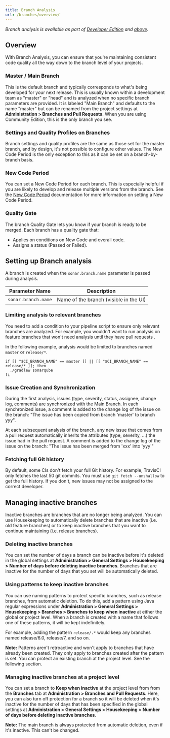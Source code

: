 ```yaml
---
title: Branch Analysis
url: /branches/overview/
---
```


_Branch analysis is available as part of [Developer Edition](https://redirect.sonarsource.com/editions/developer.html) and [above](https://www.sonarsource.com/plans-and-pricing/)._

## Overview

With Branch Analysis, you can ensure that you're maintaining consistent code quality all the way down to the branch level of your projects. 

### Master / Main Branch

This is the default branch and typically corresponds to what's being developed for your next release. This is usually known within a development team as "master" or "head" and is analyzed when no specific branch parameters are provided. It is labeled "Main Branch" and defaults to the name "master" but can be renamed from the project settings at **Administration > Branches and Pull Requests**. When you are using Community Edition, this is the only branch you see.

### Settings and Quality Profiles on Branches

Branch settings and quality profiles are the same as those set for the master branch, and by design, it's not possible to configure other values. The New Code Period is the only exception to this as it can be set on a branch-by-branch basis. 

### New Code Period

You can set a New Code Period for each branch. This is especially helpful if you are likely to develop and release multiple versions from the branch. See the [New Code Period](/project-administration/new-code-period/) documentation for more information on setting a New Code Period.

### Quality Gate

The branch Quality Gate lets you know if your branch is ready to be merged. Each branch has a quality gate that:

* Applies on conditions on New Code and overall code.
* Assigns a status (Passed or Failed).

## Setting up Branch analysis

A branch is created when the `sonar.branch.name` parameter is passed during analysis.

| Parameter Name        | Description |
| --------------------- | ------------------------------------------------- |
| `sonar.branch.name`   | Name of the branch (visible in the UI)

### Limiting analysis to relevant branches  

You need to add a condition to your pipeline script to ensure only relevant branches are analyzed. For example, you wouldn't want to run analysis on feature branches that won't need analysis until they have pull requests . 

In the following example, analysis would be limited to branches named `master` or `release/*`.

```
if [[ "$CI_BRANCH_NAME" == master ]] || [[ "$CI_BRANCH_NAME" == release/* ]]; then
  ./gradlew sonarqube
fi
``` 

### Issue Creation and Synchronization

During the first analysis, issues (type, severity, status, assignee, change log, comments) are synchronized with the Main Branch. In each synchronized issue, a comment is added to the change log of the issue on the branch: "The issue has been copied from branch 'master' to branch yyy".

At each subsequent analysis of the branch, any new issue that comes from a pull request automatically inherits the attributes (type, severity, ...) the issue had in the pull request. A comment is added to the change log of the issue on the branch: "The issue has been merged from 'xxx' into 'yyy'"

### Fetching full Git history

By default, some CIs don't fetch your full Git history. For example, TravisCI only fetches the last 50 git commits. You must use `git fetch --unshallow` to get the full history. If you don't, new issues may not be assigned to the correct developer.

## Managing inactive branches
Inactive branches are branches that are no longer being analyzed. You can use Housekeeping to automatically delete branches that are inactive (i.e. old feature branches) or to keep inactive branches that you want to continue maintaining (i.e. release branches). 

### Deleting inactive branches

You can set the number of days a branch can be inactive before it's deleted in the global settings at **Administration > General Settings > Housekeeping > Number of days before deleting inactive branches**. Branches that are inactive for the number of days that you set will be automatically deleted.

### Using patterns to keep inactive branches

You can use naming patterns to protect specific branches, such as release branches, from automatic deletion. To do this, add a pattern using Java regular expressions under **Administration > General Settings > Housekeeping > Branches > Branches to keep when inactive** at either the global or project level. When a branch is created with a name that follows one of these patterns, it will be kept indefinitely. 

For example, adding the pattern `release/.*` would keep any branches named release/6.0, release/7, and so on.

**Note:** Patterns aren't retroactive and won't apply to branches that have already been created. They only apply to branches created after the pattern is set. You can protect an existing branch at the project level. See the following section.

### Managing inactive branches at a project level

You can set a branch to **Keep when inactive** at the project level from from the **Branches** tab at **Administration > Branches and Pull Requests**. Here, you can also turn off protection for a branch so it will be deleted when it's inactive for the number of days that has been specified in the global settings at **Administration > General Settings > Housekeeping > Number of days before deleting inactive branches**. 

**Note:** The main branch is always protected from automatic deletion, even if it's inactive. This can't be changed.
